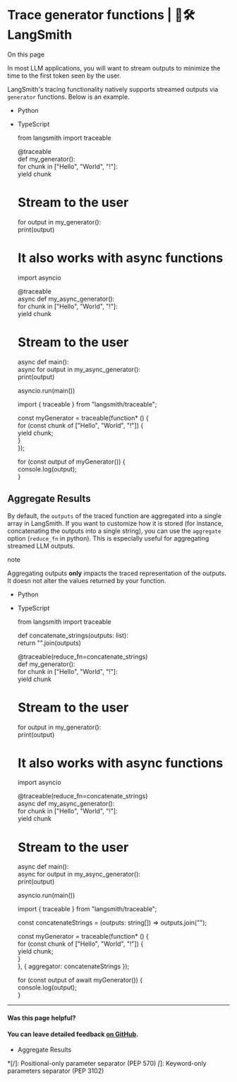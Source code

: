 # Trace generator functions | 🦜️🛠️ LangSmith

On this page

In most LLM applications, you will want to stream outputs to minimize the time to the first token seen by the user.

LangSmith's tracing functionality natively supports streamed outputs via `generator` functions. Below is an example.

  * Python
  * TypeScript

    
    
    from langsmith import traceable  
      
    @traceable  
    def my_generator():  
      for chunk in ["Hello", "World", "!"]:  
          yield chunk  
      
    # Stream to the user  
    for output in my_generator():  
      print(output)  
      
    # It also works with async functions  
    import asyncio  
      
    @traceable  
    async def my_async_generator():  
      for chunk in ["Hello", "World", "!"]:  
          yield chunk  
      
    # Stream to the user  
    async def main():  
      async for output in my_async_generator():  
          print(output)  
      
    asyncio.run(main())  
    
    
    
    import { traceable } from "langsmith/traceable";  
      
    const myGenerator = traceable(function* () {  
      for (const chunk of ["Hello", "World", "!"]) {  
          yield chunk;  
      }  
    });  
      
    for (const output of myGenerator()) {  
      console.log(output);  
    }  
    

## Aggregate Results​

By default, the `outputs` of the traced function are aggregated into a single array in LangSmith. If you want to customize how it is stored (for instance, concatenating the outputs into a single string), you can use the `aggregate` option (`reduce_fn` in python). This is especially useful for aggregating streamed LLM outputs.

note

Aggregating outputs **only** impacts the traced representation of the outputs. It doesn not alter the values returned by your function.

  * Python
  * TypeScript

    
    
    from langsmith import traceable  
      
    def concatenate_strings(outputs: list):  
      return "".join(outputs)  
      
    @traceable(reduce_fn=concatenate_strings)  
    def my_generator():  
      for chunk in ["Hello", "World", "!"]:  
          yield chunk  
      
    # Stream to the user  
    for output in my_generator():  
      print(output)  
      
    # It also works with async functions  
    import asyncio  
      
    @traceable(reduce_fn=concatenate_strings)  
    async def my_async_generator():  
      for chunk in ["Hello", "World", "!"]:  
          yield chunk  
      
    # Stream to the user  
    async def main():  
      async for output in my_async_generator():  
          print(output)  
      
    asyncio.run(main())  
    
    
    
    import { traceable } from "langsmith/traceable";  
      
    const concatenateStrings = (outputs: string[]) => outputs.join("");  
      
    const myGenerator = traceable(function* () {  
      for (const chunk of ["Hello", "World", "!"]) {  
          yield chunk;  
      }  
    }, { aggregator: concatenateStrings });  
      
    for (const output of await myGenerator()) {  
      console.log(output);  
    }  
    

* * *

#### Was this page helpful?

  

#### You can leave detailed feedback [on GitHub](https://github.com/langchain-ai/langsmith-docs/issues/new?title=DOC%3A+%3CPlease+write+a+comprehensive+title+after+the+%27DOC%3A+%27+prefix%3E).

  * Aggregate Results

  *[/]: Positional-only parameter separator (PEP 570)
  *[*]: Keyword-only parameters separator (PEP 3102)